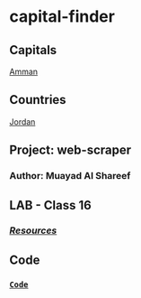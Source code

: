 # capital-finder

## Capitals
[Amman](https://capital-finder-muayad-1dgvsmy4m-muayedjj.vercel.app/api/capital_finder?country=Jordan)

## Countries
[Jordan](https://capital-finder-muayad-1dgvsmy4m-muayedjj.vercel.app/api/capital_finder?capital=Amman)

## Project: web-scraper

### Author: Muayad Al Shareef

## LAB - Class 16

### [_Resources_](https://canvas.instructure.com/courses/4839248/assignments/30188492)

#### <!-- back-end server url (when applicable) -->

## Code 

### [`Code`](./api/capital_finder.py)

